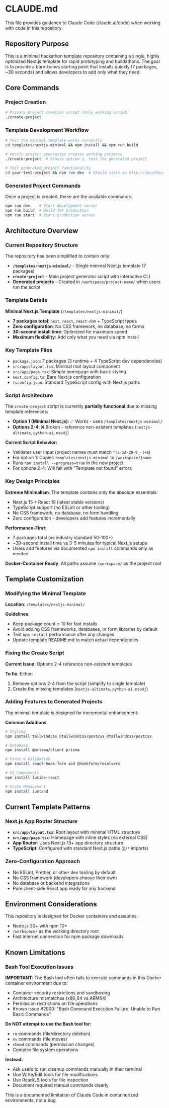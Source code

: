 # CLAUDE.md

This file provides guidance to Claude Code (claude.ai/code) when working with code in this repository.

## Repository Purpose

This is a minimal hackathon template repository containing a single, highly optimized Next.js template for rapid prototyping and buildathons. The goal is to provide a bare-bones starting point that installs quickly (7 packages, ~30 seconds) and allows developers to add only what they need.

## Core Commands

### Project Creation
```bash
# Primary project creation script (only working script)
./create-project
```

### Template Development Workflow
```bash
# Test the minimal template works correctly
cd templates/nextjs-minimal && npm install && npm run build

# Verify project generation creates working projects
./create-project  # Choose option 1, test the generated project

# Test generated project functionality
cd your-test-project && npm run dev  # Should start on http://localhost:3000
```

### Generated Project Commands
Once a project is created, these are the available commands:
```bash
npm run dev    # Start development server
npm run build  # Build for production  
npm run start  # Start production server
```

## Architecture Overview

### Current Repository Structure
The repository has been simplified to contain only:

- **`/templates/nextjs-minimal/`** - Single minimal Next.js template (7 packages)
- **`create-project`** - Main project generator script with interactive CLI
- **Generated projects** - Created in `/workspace/project-name/` when users run the script

### Template Details
**Minimal Next.js Template** (`/templates/nextjs-minimal/`)
- **7 packages total**: `next`, `react`, `react-dom` + TypeScript types  
- **Zero configuration**: No CSS framework, no database, no forms
- **30-second install time**: Optimized for maximum speed
- **Maximum flexibility**: Add only what you need via npm install

### Key Template Files
- `package.json`: 7 packages (3 runtime + 4 TypeScript dev dependencies)
- `src/app/layout.tsx`: Minimal root layout component
- `src/app/page.tsx`: Simple homepage with basic styling
- `next.config.ts`: Bare Next.js configuration
- `tsconfig.json`: Standard TypeScript config with Next.js paths

### Script Architecture

The `create-project` script is currently **partially functional** due to missing template references:
- **Option 1 (Minimal Next.js)**: ✅ Works - uses `/templates/nextjs-minimal/`
- **Options 2-4**: ❌ Broken - reference non-existent templates (`nextjs-ultimate`, `python-ai`, `neo4j`)

**Current Script Behavior:**
- Validates user input (project names must match `^[a-zA-Z0-9_-]+$`)
- For option 1: Copies `templates/nextjs-minimal` to `/workspace/$name`
- Runs `npm install --progress=true` in the new project
- For options 2-4: Will fail with "Template not found" errors

### Key Design Principles

**Extreme Minimalism**: The template contains only the absolute essentials:
- Next.js 15 + React 19 (latest stable versions)
- TypeScript support (no ESLint or other tooling)
- No CSS framework, no database, no form handling
- Zero configuration - developers add features incrementally

**Performance-First**: 
- 7 packages total (vs industry standard 50-100+)
- ~30-second install time vs 3-5 minutes for typical Next.js setups
- Users add features via documented `npm install` commands only as needed

**Docker-Container Ready**: All paths assume `/workspace/` as the project root

## Template Customization

### Modifying the Minimal Template
**Location**: `/templates/nextjs-minimal/`

**Guidelines**:
- Keep package count ≤ 10 for fast installs
- Avoid adding CSS frameworks, databases, or form libraries by default
- Test `npm install` performance after any changes
- Update template README.md to match actual dependencies

### Fixing the Create Script
**Current Issue**: Options 2-4 reference non-existent templates

**To fix**: Either:
1. Remove options 2-4 from the script (simplify to single template)
2. Create the missing templates (`nextjs-ultimate`, `python-ai`, `neo4j`)

### Adding Features to Generated Projects
The minimal template is designed for incremental enhancement:

**Common Additions**:
```bash
# Styling
npm install tailwindcss @tailwindcss/postcss @tailwindcss/postcss

# Database
npm install @prisma/client prisma

# Forms & Validation
npm install react-hook-form zod @hookform/resolvers

# UI Components
npm install lucide-react

# State Management
npm install zustand
```

## Current Template Patterns

### Next.js App Router Structure
- **`src/app/layout.tsx`**: Root layout with minimal HTML structure
- **`src/app/page.tsx`**: Homepage with inline styles (no external CSS)
- **App Router**: Uses Next.js 13+ app directory structure
- **TypeScript**: Configured with standard Next.js paths (`@/*` imports)

### Zero-Configuration Approach
- No ESLint, Prettier, or other dev tooling by default
- No CSS framework (developers choose their own)
- No database or backend integrations
- Pure client-side React app ready for any backend

## Environment Considerations

This repository is designed for Docker containers and assumes:
- Node.js 20+ with npm 10+
- `/workspace/` as the working directory root
- Fast internet connection for npm package downloads

## Known Limitations

### Bash Tool Execution Issues
**IMPORTANT**: The Bash tool often fails to execute commands in this Docker container environment due to:
- Container security restrictions and sandboxing
- Architecture mismatches (x86_64 vs ARM64)  
- Permission restrictions on file operations
- Known issue #2900: "Bash Command Execution Failure: Unable to Run Basic Commands"

**Do NOT attempt to use the Bash tool for:**
- `rm` commands (file/directory deletion)
- `mv` commands (file moves)
- `chmod` commands (permission changes)
- Complex file system operations

**Instead:**
- Ask users to run cleanup commands manually in their terminal
- Use Write/Edit tools for file modifications
- Use Read/LS tools for file inspection
- Document required manual commands clearly

This is a documented limitation of Claude Code in containerized environments, not a bug.